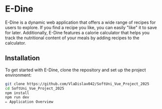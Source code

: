 # E-Dine

E-Dine is a dynamic web application that offers a wide range of recipes for users to explore. If you find a recipe you like, you can easily "like" it to save for later. Additionally, E-Dine features a calorie calculator that helps you track the nutritional content of your meals by adding recipes to the calculator.

## Installation

To get started with E-Dine, clone the repository and set up the project environment:

```bash
git clone https://github.com/VlaDislav042/SoftUni_Vue_Project_2025
cd SoftUni_Vue_Project_2025
npm install
npm run dev
✏️ Application Overview
